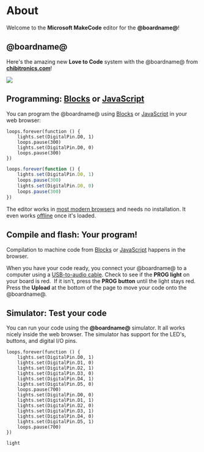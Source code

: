 # About

Welcome to the **Microsoft MakeCode** editor for the **@boardname@**!

## @boardname@

Here's the amazing new **Love to Code** system with the @boardname@ from **[chibitronics.com](https://chibitronics.com/lovetocode/)**!

![](https://chibitronics.com/wp-content/uploads/2017/05/09_doneprogramming.png)

## Programming: [Blocks](/blocks) or [JavaScript](/javascript)

You can program the @boardname@ using [Blocks](/blocks) or [JavaScript](/javascript) in your web browser:

```block
loops.forever(function () {
    lights.set(DigitalPin.D0, 1)
    loops.pause(300)
    lights.set(DigitalPin.D0, 0)
    loops.pause(300)
})
```
```typescript
loops.forever(function () {
    lights.set(DigitalPin.D0, 1)
    loops.pause(300)
    lights.set(DigitalPin.D0, 0)
    loops.pause(300)
})
```

The editor works in [most modern browsers](/browsers) and needs no installation. It even works [offline](/offline) once it's loaded.

## Compile and flash: Your program!

Compilation to machine code from [Blocks](/blocks) or [JavaScript](/javascript) happens in the browser.

When you have your code ready, you connect your @boardname@ to a computer using a [USB-to-audio cable](https://chibitronics.com/programming-chibi-chip/). Check to see if the **PROG light** on your board is red.  If it isn’t, press the **PROG button** until the light stays red. Press the **Upload** at the bottom of the page to move your code onto the @boardname@.

## Simulator: Test your code

You can run your code using the **@boardname@** simulator. It all works nicely inside the web browser. The simulator has support for the LED's, buttons, and digital I/O pins.

```sim
loops.forever(function () {
    lights.set(DigitalPin.D0, 1)
    lights.set(DigitalPin.D1, 0)
    lights.set(DigitalPin.D2, 1)
    lights.set(DigitalPin.D3, 0)
    lights.set(DigitalPin.D4, 1)
    lights.set(DigitalPin.D5, 0)
    loops.pause(700)
    lights.set(DigitalPin.D0, 0)
    lights.set(DigitalPin.D1, 1)
    lights.set(DigitalPin.D2, 0)
    lights.set(DigitalPin.D3, 1)
    lights.set(DigitalPin.D4, 0)
    lights.set(DigitalPin.D5, 1)
    loops.pause(700)
})

```

```package
light
```
